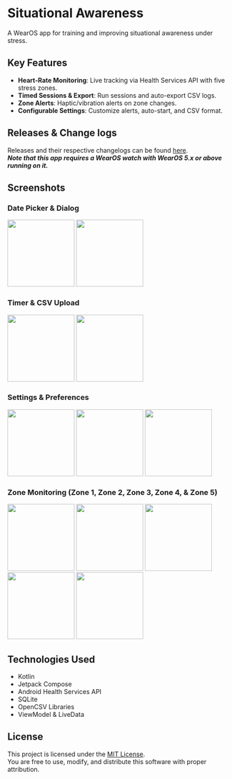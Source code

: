 # Situational Awareness
A WearOS app for training and improving situational awareness under stress.

## Key Features
- **Heart-Rate Monitoring**: Live tracking via Health Services API with five stress zones.  
- **Timed Sessions & Export**: Run sessions and auto-export CSV logs.  
- **Zone Alerts**: Haptic/vibration alerts on zone changes.  
- **Configurable Settings**: Customize alerts, auto-start, and CSV format.  

## Releases & Change logs
Releases and their respective changelogs can be found [here](https://github.com/cmpsc-483w-2025-reid-lab-2/Situational-Awareness-Tool/releases). 
</br>***Note that this app requires a WearOS watch with WearOS 5.x or above running on it.***

## Screenshots

### Date Picker & Dialog

<img src="https://raw.githubusercontent.com/reid-lab2/Situational-Awareness-Tool/refs/heads/main/Screenshots/DatePickerDialog.png" width="150" height="150" /> <img src="https://raw.githubusercontent.com/reid-lab2/Situational-Awareness-Tool/refs/heads/main/Screenshots/DatePicker.png" width="150" height="150" />

### Timer & CSV Upload

<img src="https://raw.githubusercontent.com/reid-lab2/Situational-Awareness-Tool/refs/heads/main/Screenshots/Timer.png" width="150" height="150" /> <img src="https://raw.githubusercontent.com/reid-lab2/Situational-Awareness-Tool/refs/heads/main/Screenshots/Session Complete.png" width="150" height="150" />

### Settings & Preferences

<img src="https://raw.githubusercontent.com/reid-lab2/Situational-Awareness-Tool/refs/heads/main/Screenshots/Settings%201.png" width="150" height="150" /> <img src="https://raw.githubusercontent.com/reid-lab2/Situational-Awareness-Tool/refs/heads/main/Screenshots/Settings%202.png" width="150" height="150" /> <img src="https://raw.githubusercontent.com/reid-lab2/Situational-Awareness-Tool/refs/heads/main/Screenshots/Settings%203.png" width="150" height="150" />

### Zone Monitoring (Zone 1, Zone 2, Zone 3, Zone 4, & Zone 5)

<img src="https://raw.githubusercontent.com/reid-lab2/Situational-Awareness-Tool/refs/heads/main/Screenshots/Zone%201.png" width="150" height="150" /> <img src="https://raw.githubusercontent.com/reid-lab2/Situational-Awareness-Tool/refs/heads/main/Screenshots/Zone%202.png" width="150" height="150" /> <img src="https://raw.githubusercontent.com/reid-lab2/Situational-Awareness-Tool/refs/heads/main/Screenshots/Zone%203.png" width="150" height="150" /> <img src="https://raw.githubusercontent.com/reid-lab2/Situational-Awareness-Tool/refs/heads/main/Screenshots/Zone%204.png" width="150" height="150" /> <img src="https://raw.githubusercontent.com/reid-lab2/Situational-Awareness-Tool/refs/heads/main/Screenshots/Zone%205.png" width="150" height="150" />

## Technologies Used
- Kotlin
- Jetpack Compose
- Android Health Services API
- SQLite
- OpenCSV Libraries
- ViewModel & LiveData

## License
This project is licensed under the [MIT License](https://opensource.org/licenses/MIT).  
You are free to use, modify, and distribute this software with proper attribution.
